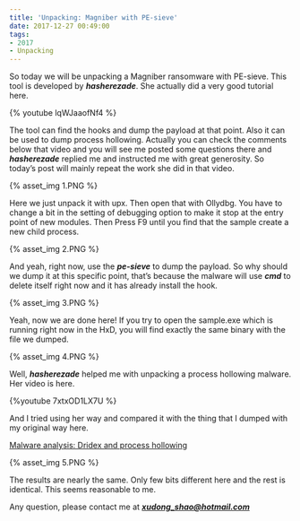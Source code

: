 ```yaml
---
title: 'Unpacking: Magniber with PE-sieve'
date: 2017-12-27 00:49:00
tags:
- 2017
- Unpacking
---
```

So today we will be unpacking a Magniber ransomware with PE-sieve. This tool is developed by <b><i>hasherezade</i></b>. She actually did a very good tutorial here.

{% youtube lqWJaaofNf4 %}

The tool can find the hooks and dump the payload at that point. Also it can be used to dump process hollowing. Actually you can check the comments below that video and you will see me posted some questions there and <b><i>hasherezade</i></b> replied me and instructed me with great generosity. So today’s post will mainly repeat the work she did in that video. 
 
{% asset_img 1.PNG %}

Here we just unpack it with upx. Then open that with Ollydbg. 
You have to change a bit in the setting of debugging option to make it stop at the entry point of new modules. Then Press F9 until you find that the sample create a new child process.
 
{% asset_img 2.PNG %}

And yeah, right now, use the <b><i>pe-sieve</i></b> to dump the payload. So why should we dump it at this specific point, that’s because the malware will use <b><i>cmd</i></b> to delete itself right now and it has already install the hook.
 
{% asset_img 3.PNG %}

Yeah, now we are done here! If you try to open the sample.exe which is running right now in the HxD, you will find exactly the same binary with the file we dumped.

{% asset_img 4.PNG %}

Well, <b><i>hasherezade</i></b> helped me with unpacking a process hollowing malware. Her video is here.

{%youtube 7xtxOD1LX7U %}

And I tried using her way and compared it with the thing that I dumped with my original way here.

<a href="http://xdshao.com/2017/12/20/Malware-analysis-Dridex-and-process-hollowing/">Malware analysis: Dridex and process hollowing</a>

{% asset_img 5.PNG %}

The results are nearly the same. Only few bits different here and the rest is identical. This seems reasonable to me.

Any question, please contact me at <b><i>xudong_shao@hotmail.com</i></b>
